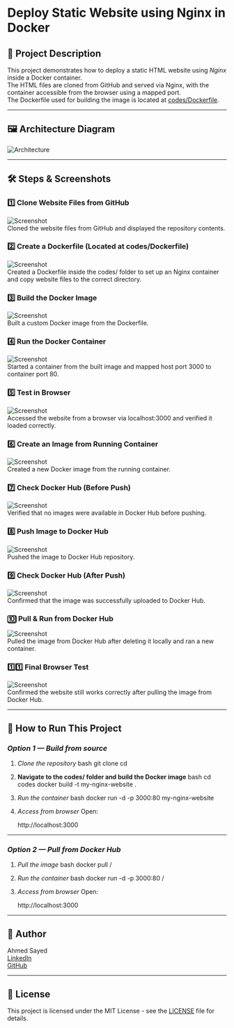# Deploy Static Website using Nginx in Docker

## 📌 Project Description
This project demonstrates how to deploy a static HTML website using *Nginx* inside a Docker container.  
The HTML files are cloned from GitHub and served via Nginx, with the container accessible from the browser using a mapped port.  
The Dockerfile used for building the image is located at [codes/Dockerfile](codes/Dockerfile).

---

## 🖼 Architecture Diagram
![Architecture](architecture.jpg)

---


## 🛠 Steps & Screenshots

### 1️⃣ Clone Website Files from GitHub
![Screenshot](screenshots/01-github-clone.png)  
Cloned the website files from GitHub and displayed the repository contents.

### 2️⃣ Create a Dockerfile (Located at codes/Dockerfile)
![Screenshot](screenshots/02-Dockerfile.png)  
Created a Dockerfile inside the codes/ folder to set up an Nginx container and copy website files to the correct directory.

### 3️⃣ Build the Docker Image
![Screenshot](screenshots/03-build-image.png)  
Built a custom Docker image from the Dockerfile.

### 4️⃣ Run the Docker Container
![Screenshot](screenshots/04-docker-run.png)  
Started a container from the built image and mapped host port 3000 to container port 80.

### 5️⃣ Test in Browser
![Screenshot](screenshots/05-browser-test.png)  
Accessed the website from a browser via localhost:3000 and verified it loaded correctly.

### 6️⃣ Create an Image from Running Container
![Screenshot](screenshots/06-image-from-cont.png)  
Created a new Docker image from the running container.

### 7️⃣ Check Docker Hub (Before Push)
![Screenshot](screenshots/07-dockerhub-check.png)  
Verified that no images were available in Docker Hub before pushing.

### 8️⃣ Push Image to Docker Hub
![Screenshot](screenshots/08-image-to-dockerhub.png)  
Pushed the image to Docker Hub repository.

### 9️⃣ Check Docker Hub (After Push)
![Screenshot](screenshots/09-dockerhub-after-push.png)  
Confirmed that the image was successfully uploaded to Docker Hub.

### 🔟 Pull & Run from Docker Hub
![Screenshot](screenshots/10-pull-run-from-dockerhub.png)  
Pulled the image from Docker Hub after deleting it locally and ran a new container.

### 1️⃣1️⃣ Final Browser Test
![Screenshot](screenshots/11-final-browser.png)  
Confirmed the website still works correctly after pulling the image from Docker Hub.

---


## 🚀 How to Run This Project

### *Option 1 — Build from source*
1. *Clone the repository*
   bash
   git clone <repository-url>
   cd <project-folder>
   

2. **Navigate to the codes/ folder and build the Docker image**
   bash
   cd codes
   docker build -t my-nginx-website .
   

3. *Run the container*
   bash
   docker run -d -p 3000:80 my-nginx-website
   

4. *Access from browser*
   Open:  
   
   http://localhost:3000
   

---

### *Option 2 — Pull from Docker Hub*
1. *Pull the image*
   bash
   docker pull <your-dockerhub-username>/<your-image-name>
   

2. *Run the container*
   bash
   docker run -d -p 3000:80 <your-dockerhub-username>/<your-image-name>
   

3. *Access from browser*
   Open:  
   
   http://localhost:3000
   

---

## 👤 Author

Ahmed Sayed  
[LinkedIn](https://www.linkedin.com/in/ahmed-sayed-devops-cloud)  
[GitHub](https://github.com/ahmed-sayed-devops)

---

## 📜 License


This project is licensed under the MIT License - see the [LICENSE](LICENSE) file for details.
